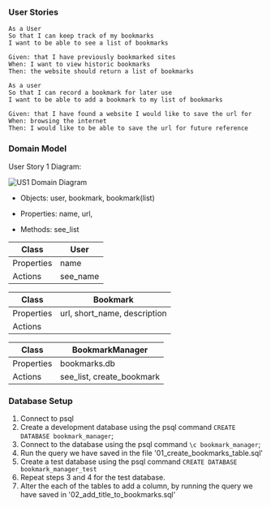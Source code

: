 ### User Stories
```
As a User
So that I can keep track of my bookmarks
I want to be able to see a list of bookmarks
```
```
Given: that I have previously bookmarked sites
When: I want to view historic bookmarks
Then: the website should return a list of bookmarks
```

```
As a user
So that I can record a bookmark for later use
I want to be able to add a bookmark to my list of bookmarks
```
```
Given: that I have found a website I would like to save the url for
When: browsing the internet
Then: I would like to be able to save the url for future reference
```

### Domain Model
User Story 1 Diagram:

![US1 Domain Diagram](https://github.com/chriswhitehouse/bookmark_manager/blob/main/diagrams/user_story_1_diagram.svg)

* Objects: user, bookmark, bookmark(list)

* Properties: name, url,

* Methods: see_list

|Class |User|
|-----|-----|
|Properties| name |
|Actions | see_name |

|Class | Bookmark |
|---|---|
|Properties | url, short_name, description |
|Actions|    |

|Class | BookmarkManager |
|-----|------|
|Properties | bookmarks.db |
|Actions | see_list, create_bookmark |

### Database Setup

1. Connect to psql
2. Create a development database using the psql command `CREATE DATABASE bookmark_manager`;
3. Connect to the database using the psql command `\c bookmark_manager`;
4. Run the query we have saved in the file '01_create_bookmarks_table.sql'
5. Create a test database using the psql command `CREATE DATABASE bookmark_manager_test`
6. Repeat steps 3 and 4 for the test database.
7. Alter the each of the tables to add a column, by running the query we have saved in '02_add_title_to_bookmarks.sql'
